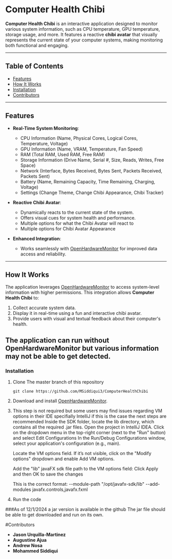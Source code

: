 # Computer Health Chibi

**Computer Health Chibi** is an interactive application designed to monitor various system information, such as CPU temperature, GPU temperature, storage usage, and more. It features a reactive **chibi avatar** that visually represents the current state of your computer systems, making monitoring both functional and engaging.

---

## Table of Contents

- [Features](#features)
- [How It Works](#how-it-works)
- [Installation](#installation)
- [Contributors](#contributors)

---

## Features

- **Real-Time System Monitoring**:
  - CPU Information (Name, Physical Cores, Logical Cores, Temperature, Voltage)
  - GPU Information (Name, VRAM, Temperature, Fan Speed)
  - RAM (Total RAM, Used RAM, Free RAM)
  - Storage Information (Drive Name, Serial #, Size, Reads, Writes, Free Space)
  - Network (Interface, Bytes Received, Bytes Sent, Packets Received, Packets Sent)
  - Battery (Name, Remaining Capacity, Time Remaining, Charging, Voltage)
  - Settings (Change Theme, Change Chibi Appearance, Chibi Tracker)

- **Reactive Chibi Avatar**:
  - Dynamically reacts to the current state of the system.
  - Offers visual cues for system health and performance.
  - Multiple options for what the Chibi Avatar will react to
  - Multiple options for Chibi Avatar Appearance

- **Enhanced Integration**:
  - Works seamlessly with [OpenHardwareMonitor](https://openhardwaremonitor.org/downloads/) for improved data access and reliability.

---

## How It Works

The application leverages [OpenHardwareMonitor](https://openhardwaremonitor.org/downloads/) to access system-level information with higher permissions. This integration allows **Computer Health Chibi** to:
1. Collect accurate system data.
2. Display it in real-time using a fun and interactive chibi avatar.
3. Provide users with visual and textual feedback about their computer's health.

The application can run without OpenHardwareMonitor but various information may not be able to get detected. 
---


### Installation

1. Clone The master branch of this repository
   ```
   git clone https://github.com/MSiddiqui3/ComputerHealthChibi
   ```
3. Download and install [OpenHardwareMonitor](https://openhardwaremonitor.org/downloads/).
4. This step is not required but some users may find issues regarding VM options in their IDE specifially IntelliJ if this is the case the next steps are recommended
   Inside the SDK folder, locate the lib directory, which contains all the required .jar files.
   Open the project in IntelliJ IDEA.
   Click on the dropdown menu in the top-right corner (next to the "Run" button) and select Edit Configurations
   In the Run/Debug Configurations window, select your application's configuration (e.g., main).

   Locate the VM options field. If it’s not visible, click on the "Modify options" dropdown and enable Add VM options.

   Add the "lib" javaFX sdk file path to the VM options field:
   Click Apply and then OK to save the changes


   This is the correct format: --module-path "/opt/javafx-sdk/lib" --add-modules
   javafx.controls,javafx.fxml
5. Run the code

###As of 12/1/2024 a jar version is available in the github
The jar file should be able to get downloaded and run on its own. 

#Contributors
* **Jason Urquilla-Martinez** 
* **Augustine Ajua** 
* **Andrew Nosa** 
* **Mohammed Siddiqui** 
   
